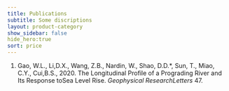 ```yaml
---
title: Publications
subtitle: Some discriptions
layout: product-category
show_sidebar: false
hide_hero:true
sort: price
---
```


1. Gao, W.L., Li,D.X., Wang, Z.B., Nardin, W., Shao, D.D.*, Sun, T., Miao, C.Y., Cui,B.S., 2020. The Longitudinal Profile of a Prograding River and Its Response toSea Level Rise. *Geophysical ResearchLetters* 47.
